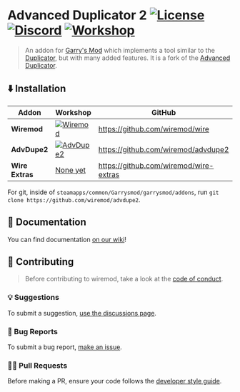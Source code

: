 # Advanced Duplicator 2 [![License](https://img.shields.io/github/license/wiremod/advdupe2?color=red)](LICENSE) [![Discord](https://img.shields.io/discord/231131817640460288?label=Discord&logo=discord&logoColor=ffffff&labelColor=7289DA&color=2c2f33)](https://discord.gg/H8UKY3Y) [![Workshop](https://img.shields.io/steam/subscriptions/773402917?logo=steam)](https://steamcommunity.com/sharedfiles/filedetails/?id=773402917)

> An addon for [Garry's Mod](https://garrysmod.com) which implements a tool similar to the [Duplicator](https://gmod.fandom.com/wiki/Duplicator), but with many added features. It is a fork of the [Advanced Duplicator](https://github.com/wiremod/advduplicator).

## ⬇️ Installation

| Addon | Workshop | GitHub |
|  ---  |   ---    |   ---  |
|**Wiremod**| [![Wiremod](https://img.shields.io/steam/subscriptions/160250458?logo=steam)](https://steamcommunity.com/sharedfiles/filedetails/?id=160250458) | https://github.com/wiremod/wire |
|**AdvDupe2**| [![AdvDupe2](https://img.shields.io/steam/subscriptions/773402917?logo=steam)](https://steamcommunity.com/sharedfiles/filedetails/?id=773402917)| https://github.com/wiremod/advdupe2 |
|**Wire Extras**| [None yet](https://github.com/wiremod/wire-extras/issues/113) | https://github.com/wiremod/wire-extras |

For git, inside of `steamapps/common/Garrysmod/garrysmod/addons`, run ``git clone https://github.com/wiremod/advdupe2``.

## 📖 Documentation

You can find documentation [on our wiki](https://github.com/wiremod/advdupe2/wiki)!


## 🤝 Contributing

> Before contributing to wiremod, take a look at the [code of conduct](CODE_OF_CONDUCT.md).

### 💡 Suggestions

To submit a suggestion, [use the discussions page](https://github.com/wiremod/advdupe2/discussions/new?category=suggestions).

### 🐛 Bug Reports

To submit a bug report, [make an issue](https://github.com/wiremod/advdupe2/issues/new/choose).

### 🧑‍💻 Pull Requests

Before making a PR, ensure your code follows the [developer style guide](https://github.com/wiremod/wire/wiki/Developer-Style-Guide).